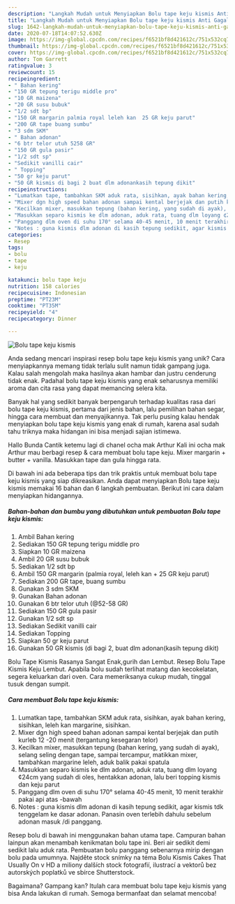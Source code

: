 ```yaml
---
description: "Langkah Mudah untuk Menyiapkan Bolu tape keju kismis Anti Gagal"
title: "Langkah Mudah untuk Menyiapkan Bolu tape keju kismis Anti Gagal"
slug: 1642-langkah-mudah-untuk-menyiapkan-bolu-tape-keju-kismis-anti-gagal
date: 2020-07-18T14:07:52.630Z
image: https://img-global.cpcdn.com/recipes/f6521bf8d421612c/751x532cq70/bolu-tape-keju-kismis-foto-resep-utama.jpg
thumbnail: https://img-global.cpcdn.com/recipes/f6521bf8d421612c/751x532cq70/bolu-tape-keju-kismis-foto-resep-utama.jpg
cover: https://img-global.cpcdn.com/recipes/f6521bf8d421612c/751x532cq70/bolu-tape-keju-kismis-foto-resep-utama.jpg
author: Tom Garrett
ratingvalue: 3
reviewcount: 15
recipeingredient:
- " Bahan kering"
- "150 GR tepung terigu middle pro"
- "10 GR maizena"
- "20 GR susu bubuk"
- "1/2 sdt bp"
- "150 GR margarin palmia royal leleh kan  25 GR keju parut"
- "200 GR tape buang sumbu"
- "3 sdm SKM"
- " Bahan adonan"
- "6 btr telor utuh 5258 GR"
- "150 GR gula pasir"
- "1/2 sdt sp"
- "Sedikit vanilli cair"
- " Topping"
- "50 gr keju parut"
- "50 GR kismis di bagi 2 buat dlm adonankasih tepung dikit"
recipeinstructions:
- "Lumatkan tape, tambahkan SKM aduk rata, sisihkan, ayak bahan kering, sisihkan, leleh kan margarine, sisihkan."
- "Mixer dgn high speed bahan adonan sampai kental berjejak dan putih kurleb 12 -20 menit (tergantung kesegaran telor)"
- "Kecilkan mixer, masukkan tepung (bahan kering, yang sudah di ayak), selang seling dengan tape, sampai tercampur, matikkan mixer, tambahkan margarine leleh, aduk balik pakai spatula"
- "Masukkan separo kismis ke dlm adonan, aduk rata, tuang dlm loyang ¢24cm yang sudah di oles, hentakkan adonan, lalu beri topping kismis dan keju parut"
- "Panggang dlm oven di suhu 170° selama 40-45 menit, 10 menit terakhir pakai api atas -bawah"
- "Notes : guna kismis dlm adonan di kasih tepung sedikit, agar kismis tdk tenggelam ke dasar adonan. Panasin oven terlebih dahulu sebelum adonan masuk /di panggang."
categories:
- Resep
tags:
- bolu
- tape
- keju

katakunci: bolu tape keju 
nutrition: 158 calories
recipecuisine: Indonesian
preptime: "PT23M"
cooktime: "PT35M"
recipeyield: "4"
recipecategory: Dinner

---
```



![Bolu tape keju kismis](https://img-global.cpcdn.com/recipes/f6521bf8d421612c/751x532cq70/bolu-tape-keju-kismis-foto-resep-utama.jpg)

Anda sedang mencari inspirasi resep bolu tape keju kismis yang unik? Cara menyiapkannya memang tidak terlalu sulit namun tidak gampang juga. Kalau salah mengolah maka hasilnya akan hambar dan justru cenderung tidak enak. Padahal bolu tape keju kismis yang enak seharusnya memiliki aroma dan cita rasa yang dapat memancing selera kita.

Banyak hal yang sedikit banyak berpengaruh terhadap kualitas rasa dari bolu tape keju kismis, pertama dari jenis bahan, lalu pemilihan bahan segar, hingga cara membuat dan menyajikannya. Tak perlu pusing kalau hendak menyiapkan bolu tape keju kismis yang enak di rumah, karena asal sudah tahu triknya maka hidangan ini bisa menjadi sajian istimewa.

Hallo Bunda Cantik ketemu lagi di chanel ocha mak Arthur Kali ini ocha mak Arthur mau berbagi resep &amp; cara membuat bolu tape keju. Mixer margarin + butter + vanilla. Masukkan tape dan gula hingga rata.


Di bawah ini ada beberapa tips dan trik praktis untuk membuat bolu tape keju kismis yang siap dikreasikan. Anda dapat menyiapkan Bolu tape keju kismis memakai 16 bahan dan 6 langkah pembuatan. Berikut ini cara dalam menyiapkan hidangannya.

<!--inarticleads1-->

##### Bahan-bahan dan bumbu yang dibutuhkan untuk pembuatan Bolu tape keju kismis:

1. Ambil  Bahan kering
1. Sediakan 150 GR tepung terigu middle pro
1. Siapkan 10 GR maizena
1. Ambil 20 GR susu bubuk
1. Sediakan 1/2 sdt bp
1. Ambil 150 GR margarin (palmia royal, leleh kan + 25 GR keju parut)
1. Sediakan 200 GR tape, buang sumbu
1. Gunakan 3 sdm SKM
1. Gunakan  Bahan adonan
1. Gunakan 6 btr telor utuh (@52-58 GR)
1. Sediakan 150 GR gula pasir
1. Gunakan 1/2 sdt sp
1. Sediakan Sedikit vanilli cair
1. Sediakan  Topping
1. Siapkan 50 gr keju parut
1. Gunakan 50 GR kismis (di bagi 2, buat dlm adonan(kasih tepung dikit)


Bolu Tape Kismis Rasanya Sangat Enak,gurih dan Lembut. Resep Bolu Tape Kismis Keju Lembut. Apabila bolu sudah terlihat matang dan kecokelatan, segera keluarkan dari oven. Cara memeriksanya cukup mudah, tinggal tusuk dengan sumpit. 

<!--inarticleads2-->

##### Cara membuat Bolu tape keju kismis:

1. Lumatkan tape, tambahkan SKM aduk rata, sisihkan, ayak bahan kering, sisihkan, leleh kan margarine, sisihkan.
1. Mixer dgn high speed bahan adonan sampai kental berjejak dan putih kurleb 12 -20 menit (tergantung kesegaran telor)
1. Kecilkan mixer, masukkan tepung (bahan kering, yang sudah di ayak), selang seling dengan tape, sampai tercampur, matikkan mixer, tambahkan margarine leleh, aduk balik pakai spatula
1. Masukkan separo kismis ke dlm adonan, aduk rata, tuang dlm loyang ¢24cm yang sudah di oles, hentakkan adonan, lalu beri topping kismis dan keju parut
1. Panggang dlm oven di suhu 170° selama 40-45 menit, 10 menit terakhir pakai api atas -bawah
1. Notes : guna kismis dlm adonan di kasih tepung sedikit, agar kismis tdk tenggelam ke dasar adonan. Panasin oven terlebih dahulu sebelum adonan masuk /di panggang.


Resep bolu di bawah ini menggunakan bahan utama tape. Campuran bahan lainpun akan menambah kenikmatan bolu tape ini. Beri air sedikit demi sedikit lalu aduk rata. Pembuatan bolu panggang sebenarnya mirip dengan bolu pada umumnya. Najděte stock snímky na téma Bolu Kismis Cakes That Usually On v HD a miliony dalších stock fotografií, ilustrací a vektorů bez autorských poplatků ve sbírce Shutterstock. 

Bagaimana? Gampang kan? Itulah cara membuat bolu tape keju kismis yang bisa Anda lakukan di rumah. Semoga bermanfaat dan selamat mencoba!
